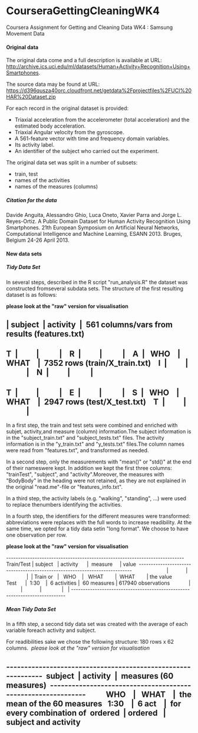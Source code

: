 # CourseraGettingCleaningWK4
Coursera Assignment for Getting and Cleaning Data WK4 : Samsung Movement Data


#### Original data
The original data come and a full description is available at URL: http://archive.ics.uci.edu/ml/datasets/Human+Activity+Recognition+Using+Smartphones. 

The source data may be found at URL: 
https://d396qusza40orc.cloudfront.net/getdata%2Fprojectfiles%2FUCI%20HAR%20Dataset.zip 

For each record in the original dataset is provided: 
- Triaxial acceleration from the accelerometer (total acceleration) and the estimated body acceleration. 
- Triaxial Angular velocity from the gyroscope. 
- A 561-feature vector with time and frequency domain variables. 
- Its activity label. 
- An identifier of the subject who carried out the experiment. 

The original data set was split in a number of subsets: 
- train, test
- names of the activities
- names of the measures (columns)


##### Citation for the data
Davide Anguita, Alessandro Ghio, Luca Oneto, Xavier Parra and Jorge L. Reyes-Ortiz. A Public Domain Dataset for Human Activity Recognition Using Smartphones. 21th European Symposium on Artificial Neural Networks, Computational Intelligence and Machine Learning, ESANN 2013. Bruges, Belgium 24-26 April 2013. 

#### New data sets

##### Tidy Data Set
In several steps, described in the R script "run_analysis.R" the dataset was constructed fromseveral subdata sets. The structure of the first resulting dataset is as follows: 

**please look at the "raw" version for visualisation**


   | subject  | activity  |  561 columns/vars from results (features.txt) 
-------------------------------------------------------------------------
T  |          |           |    
R  |          |           |    
A  |   WHO    |   WHAT    |  7352 rows (train/X_train.txt)    
I  |          |           |    
N  |          |           | 
-------------------------------------------------------------------------
T  |          |           |    
E  |          |           |    
S  |   WHO    |   WHAT    |  2947 rows (test/X_test.txt)    
T  |          |           |  
-------------------------------------------------------------------------

In a first step, the train and test sets were combined and enriched with subjet, activity,and measure (column) information.The subject information is in the "subject_train.txt" and "subject_tests.txt" files. The activity information is in the "y_train.txt" and "y_tests.txt" files.The column names were read from "features.txt", and transformed as needed.

In a second step, only the measurements with "mean()" or "std()" at the end of their nameswere kept. In addition we kept the first three columns: "trainTest", "subject", and "activity".Moreover, the measures with "BodyBody" in the heading were not retained, as they are not explained in the original "read.me"-file or "features_info.txt". 

In a third step, the activity labels (e.g. "walking", "standing", ...) were used to replace thenumbers identifying the activities.  

In a fourth step, the identifiers for the different measures were transformed: abbreviations were replaces with the full words to increase readibility. At the same time, we opted for a tidy data setin "long format". We choose to have one observation per row. 

**please look at the "raw" version for visualisation**

---------------------------------------------------------------------------  
Train/Test |  subject   | activity      |  measure     | value 
---------------------------------------------------------------------------            
           |            |               |              |
Train or   |    WHO     |   WHAT        |  WHAT        | the value  
Test       |    1:30    |  6 activities |  60 measures | 617940 observations            
|          |            |               |              |
--------------------------------------------------------------------------- 

##### Mean Tidy Data Set 

In a fifth step, a second tidy data set was created with the average of each variable foreach activity and subject.

For readibilities sake we chose the following structure: 180 rows x 62 columns. 
*please look at the "raw" version for visualisation*

-------------------------------------------------------------  
subject  | activity  |  measures (60 measures) 
-------------------------------------------------------------           
  WHO    |   WHAT    |  the mean of the 60 measures  
 1:30    |  6 act    |  for every combination of 
ordered  | ordered   |  subject and activity     
-------------------------------------------------------------
